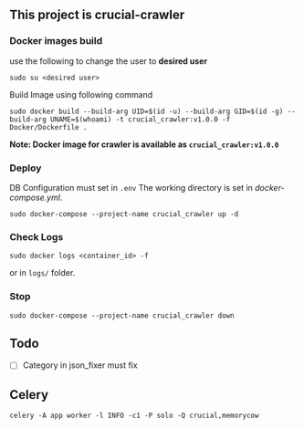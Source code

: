 ## **This project is crucial-crawler**
### Docker images build 
use the following to change the user to **desired user**
```shell
sudo su <desired user>
```
Build Image using following command
```shell
sudo docker build --build-arg UID=$(id -u) --build-arg GID=$(id -g) --build-arg UNAME=$(whoami) -t crucial_crawler:v1.0.0 -f Docker/Dockerfile .
```

**Note: Docker image for crawler is available as `crucial_crawler:v1.0.0`**

### Deploy
DB Configuration must set in `.env`
The working directory is set in _docker-compose.yml_.
```shell
sudo docker-compose --project-name crucial_crawler up -d
```

### Check Logs
```shell
sudo docker logs <container_id> -f 
```
or in `logs/` folder.

### Stop
```shell
sudo docker-compose --project-name crucial_crawler down
```

## Todo
- [ ] Category in json_fixer must fix

## Celery
```shell
celery -A app worker -l INFO -c1 -P solo -Q crucial,memorycow
```
